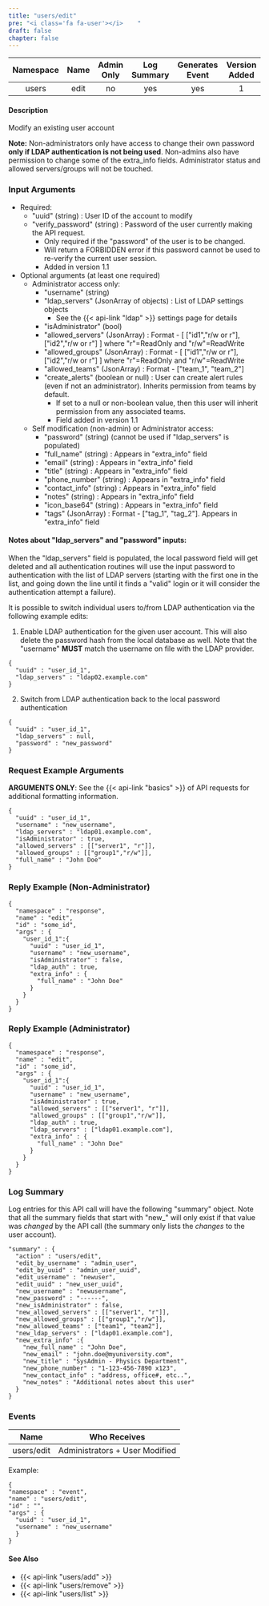 ```yaml
---
title: "users/edit"
pre: "<i class='fa fa-user'></i>	"
draft: false
chapter: false
---
```


| Namespace | Name | Admin Only | Log Summary | Generates Event | Version Added
|:----------------:|:--------:|:--------:|:--------:|:--------:|:---:|
| users | edit | no | yes | yes | 1 |

#### Description
Modify an existing user account

**Note:** Non-administrators only have access to change their own password **only if LDAP authentication is not being used**. Non-admins also have permission to change some of the extra_info fields. Administrator status and allowed servers/groups will not be touched.

### Input Arguments
* Required:
   * "uuid" (string) : User ID of the account to modify
   * "verify_password" (string) : Password of the user currently making the API request.
      * Only required if the "password" of the user is to be changed.
      * Will return a FORBIDDEN error if this password cannot be used to re-verify the current user session.
      * Added in version 1.1
* Optional arguments (at least one required)
   * Administrator access only:
      * "username" (string)
      * "ldap_servers" (JsonArray of objects) : List of LDAP settings objects
         * See the {{< api-link "ldap" >}} settings page for details
      * "isAdministrator" (bool)
      * "allowed_servers" (JsonArray) : Format - [ ["id1","r/w or r"], ["id2","r/w or r"] ]  where "r"=ReadOnly and "r/w"=ReadWrite
      * "allowed_groups" (JsonArray) : Format - [ ["id1","r/w or r"], ["id2","r/w or r"] ]  where "r"=ReadOnly and "r/w"=ReadWrite
      * "allowed_teams" (JsonArray) : Format - ["team_1", "team_2"]
      * "create_alerts" (boolean or null) : User can create alert rules (even if not an administrator). Inherits permission from teams by default.
         * If set to a null or non-boolean value, then this user will inherit permission from any associated teams.
         * Field added in version 1.1
   * Self modification (non-admin) or Administrator access:
      * "password" (string) (cannot be used if "ldap_servers" is populated)
      * "full_name" (string) : Appears in "extra_info" field
      * "email" (string) : Appears in "extra_info" field
      * "title" (string) : Appears in "extra_info" field
      * "phone_number" (string) : Appears in "extra_info" field
      * "contact_info" (string) : Appears in "extra_info" field
      * "notes" (string) : Appears in "extra_info" field
      * "icon_base64" (string) : Appears in "extra_info" field
      * "tags" (JsonArray) : Format - ["tag_1", "tag_2"]. Appears in "extra_info" field


#### Notes about "ldap_servers" and "password" inputs:
When the "ldap_servers" field is populated, the local password field will get deleted and all authentication routines will use the input password to authentication with the list of LDAP servers (starting with the first one in the list, and going down the line until it finds a "valid" login or it will consider the authentication attempt a failure).

It is possible to switch individual users to/from LDAP authentication via the following example edits:

1. Enable LDAP authentication for the given user account. This will also delete the password hash from the local database as well. Note that the "username" **MUST** match the username on file with the LDAP provider.
```
{
  "uuid" : "user_id_1",
  "ldap_servers" : "ldap02.example.com"
}
```

2. Switch from LDAP authentication back to the local password authentication
```
{
  "uuid" : "user_id_1",
  "ldap_servers" : null,
  "password" : "new_password"
}
```

### Request Example Arguments
**ARGUMENTS ONLY**: See the {{< api-link "basics" >}} of API requests for additional formatting information.

```
{
  "uuid" : "user_id_1",
  "username" : "new_username",
  "ldap_servers" : "ldap01.example.com",
  "isAdministrator" : true,
  "allowed_servers" : [["server1", "r"]],
  "allowed_groups" : [["group1","r/w"]],
  "full_name" : "John Doe"
}
```

### Reply Example (Non-Administrator)
```
{
  "namespace" : "response",
  "name" : "edit",
  "id" : "some_id",
  "args" : {
    "user_id_1":{
      "uuid" : "user_id_1",
      "username" : "new_username",
      "isAdministrator" : false,
      "ldap_auth" : true,
      "extra_info" : {
        "full_name" : "John Doe"
      }
    }
  }
}
```

### Reply Example (Administrator)
```
{
  "namespace" : "response",
  "name" : "edit",
  "id" : "some_id",
  "args" : {
    "user_id_1":{
      "uuid" : "user_id_1",
      "username" : "new_username",
      "isAdministrator" : true,
      "allowed_servers" : [["server1", "r"]],
      "allowed_groups" : [["group1","r/w"]],
      "ldap_auth" : true,
      "ldap_servers" : ["ldap01.example.com"],
      "extra_info" : {
        "full_name" : "John Doe"
      }
    }
  }
}
```

### Log Summary
Log entries for this API call will have the following "summary" object. Note that all the summary fields that start with "new_" will only exist if that value was *changed* by the API call (the summary only lists the *changes* to the user account).

```
"summary" : {
  "action" : "users/edit",
  "edit_by_username" : "admin_user",
  "edit_by_uuid" : "admin_user_uuid",
  "edit_username" : "newuser",
  "edit_uuid" : "new_user_uuid",
  "new_username" : "newusername",
  "new_password" : "------",
  "new_isAdministrator" : false,
  "new_allowed_servers" : [["server1", "r"]],
  "new_allowed_groups" : [["group1","r/w"]],
  "new_allowed_teams" : ["team1", "team2"],
  "new_ldap_servers" : ["ldap01.example.com"],
  "new_extra_info" :{
    "new_full_name" : "John Doe",
    "new_email" : "john.doe@myuniversity.com",
    "new_title" : "SysAdmin - Physics Department",
    "new_phone_number" : "1-123-456-7890 x123",
    "new_contact_info" : "address, office#, etc..",
    "new_notes" : "Additional notes about this user"
  }
}
```

### Events
| Name | Who Receives |
|:--------:|:-------------------:|
|  users/edit | Administrators + User Modified |


Example:
```
{
"namespace" : "event",
"name" : "users/edit",
"id" : "",
"args" : {
  "uuid" : "user_id_1",
  "username" : "new_username"
  }
}
```

#### See Also
* {{< api-link "users/add" >}}
* {{< api-link "users/remove" >}}
* {{< api-link "users/list" >}}
